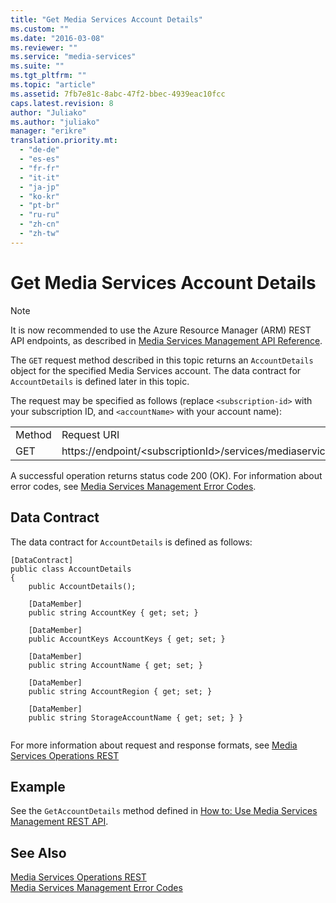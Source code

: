 ```yaml
---
title: "Get Media Services Account Details"
ms.custom: ""
ms.date: "2016-03-08"
ms.reviewer: ""
ms.service: "media-services"
ms.suite: ""
ms.tgt_pltfrm: ""
ms.topic: "article"
ms.assetid: 7fb7e81c-8abc-47f2-bbec-4939eac10fcc
caps.latest.revision: 8
author: "Juliako"
ms.author: "juliako"
manager: "erikre"
translation.priority.mt: 
  - "de-de"
  - "es-es"
  - "fr-fr"
  - "it-it"
  - "ja-jp"
  - "ko-kr"
  - "pt-br"
  - "ru-ru"
  - "zh-cn"
  - "zh-tw"
---
```

# Get Media Services Account Details
> [!NOTE]
>  It is now recommended to use  the Azure Resource Manager (ARM) REST API endpoints, as described in [Media Services Management API Reference](../Topic/Media%20Services%20Management%20API%20Reference.md).  
  
 The `GET` request method described in this topic returns an `AccountDetails` object for the specified Media Services account. The data contract for `AccountDetails` is defined later in this topic.  
  
 The request may be specified as follows (replace `<subscription-id>` with your subscription ID, and `<accountName>` with your account name):  
  
|||  
|-|-|  
|Method|Request URI|  
|GET|https://endpoint/\<subscriptionId>/services/mediaservices/Accounts/\<accountName>|  
  
 A successful operation returns status code 200 (OK). For information about error codes, see [Media Services Management Error Codes](../MediaServicesOperations_RESTAPI/media-services-management-error-codes.md).  
  
## Data Contract  
 The data contract for `AccountDetails` is defined as follows:  
  
```  
[DataContract]   
public class AccountDetails   
{   
    public AccountDetails();   
  
    [DataMember]   
    public string AccountKey { get; set; }   
  
    [DataMember]   
    public AccountKeys AccountKeys { get; set; }   
  
    [DataMember]   
    public string AccountName { get; set; }   
  
    [DataMember]   
    public string AccountRegion { get; set; }   
  
    [DataMember]   
    public string StorageAccountName { get; set; } }  
  
```  
  
 For more information about request and response formats, see [Media Services Operations REST](../MediaServicesOperations_RESTAPI/media-services-operations-rest.md)  
  
## Example  
 See the `GetAccountDetails` method defined in [How to: Use Media Services Management REST API](../MediaServicesOperations_RESTAPI/how-to--use-media-services-management-rest-api.md).  
  
## See Also  
 [Media Services Operations REST](../MediaServicesOperations_RESTAPI/media-services-operations-rest.md)   
 [Media Services Management Error Codes](../MediaServicesOperations_RESTAPI/media-services-management-error-codes.md)